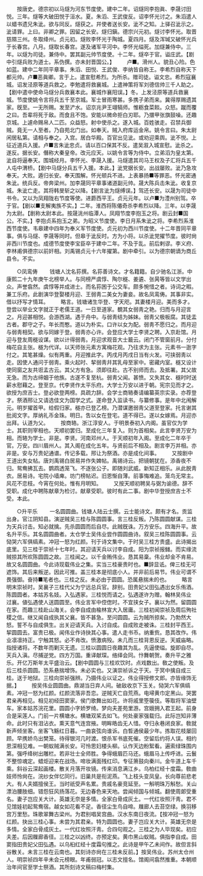 <!-- { "loadSidebar": true } -->
　　按唐史。德宗初以马燧为河东节度使。建中二年。诏燧同李抱眞、李晟讨田悦。三年。燧等大破田悦于洹水。夏。朱滔、王武俊反。诏李怀光讨之。朱滔遣人以蜡书遗兄朱泚。欲与同反。燧获之。幷使者送长安。泚不之知。上驿召泚示之。泚请罪。上曰。非卿之罪。因留之长安。燧归鎭。德宗兴元初。燧讨李怀光。取晋慈隰三州。冬取绛州。贞元初。燧败李怀光于陶城。夏四月。燧及浑瑊又破怀光兵于长春宫。八月。燧取长春宫。遂及诸军平河中。李怀光缢死。加燧兼侍中。三年。以燧为司徒。兼侍中。罢其副元帅节度使。十二年。燧卒于官。谥庄武。【剧中引燧兵败为道士。系伪撰。亦未封晋国公。】 
　　卢■。滑州人。貌丑心险。色如蓝。建中二年同平章事。朱滔、田悦、王武俊、李纳皆自称王。李希烈自称天下都元帅。卢■恶眞卿。言于上。遣宣慰希烈。为所杀。赠司徒。谥文忠。希烈寇襄城。诏发泾原等道兵救之。李勉遣将救襄城。上遣神策将军刘德信帅三千人助之。【剧中遣中使命马燧分兵救襄本此。襄城作襄阳误。】冬。上发泾原等道兵救襄城。节度使姚令言将兵五千至京城。军士冒雨寒甚。多携子弟而来。冀得厚赐遗其家。旣至。一无所赐。发至浐水。诏京兆尹王翊犒师。惟粝食菜餤。众怒。蹴而覆之曰。吾辈将死于敌。而食且不饱。安能以微命拒白刃耶。乃擐甲张旗鼓噪。还趣京城。上遽命赐帛人二匹。众益怒。射中使杀之。遂入城。百姓骇走。召禁兵御贼。竟无一人至者。乃自苑北门出。如奉天。贼入府库运金帛。姚令言曰。朱太尉闲居私第。请相与奉之。入宫。居白华殿。百官出见泚。或劝迎乘舆。泚不悦。上征近道兵入援。卢■言朱泚忠贞。请以百口保其不反。遣吴溆入城宣慰。泚杀之。遂反。据长安。僭称大秦皇帝。改元应天。以姚令言等为侍中。立弟滔为皇太第。泚自将逼奉天。围城经月。李怀光、李晟入援。马燧遣其司马王权及子汇将兵五千人屯中渭桥。【剧中马燧分兵五千入援。本此。】泚党据长安。出战屡败。泚乃急攻奉天。大败。遁归长安。奉天围解。怀光顿兵不进。上表暴扬■等罪恶。怀光密通朱泚。统兵反。帝奔梁州。加李晟同平章事诸道副元帅。晟大陈兵击朱泚。收复京城。朱泚亡走。其将韩旻斩之以降。【剧言泚为燧缚误。】驾还长安。以晟为司徒中书令。又以为凤翔陇右节度等使。进爵西平王。贞元元年。以卢■为澧州别驾。卒于官。【剧以■支解夷族不实。】二年。淮西将陈僊奇杀李希烈以降。三年。以李晟为太尉。【剧称太尉本此。按晟洮州临潭人。凤翔节度李抱玉之将。剧云封■国公。不实。】李抱贞系抱玉之弟。为昭义节度使。李日月系朱泚之将。李希烈系淮西节度使。韦皋建中四年为奉义军节度使。贞元初为西川节度使。十二年晋同平章事。俱与马燧、李晟等同时。但皋于泚反时。方为小将。以杀泚党擢节度。彼时尙非西川节度也。成德节度使李宝臣卒于建中二年。不及于乱。前后剌谬。李义府、李林甫俱德宗以前奸相。刘禹锡贞元十六年擢第。剧中牵引。以为德宗朝谪为商丘县令。不实。 


　　○凤鸾俦 
　　钱塘人沈名荪撰。名荪善诗文。才名籍籍。自少驰名江浙。中康熙二十九年庚午北榜举人。与同榜严虞惇、陶尔穟、姜遴、张昺等皆以文学出众。声誉翕然。虞惇等并成进士。而名荪困于公交车。颇多惋惜之者。诗词之暇。兼工乐府。此剧演华登娶楼月迎、王弱靑二美女为妻妾。故名凤鸾俦。其事非实。借以抒写才情耳。 
　　略言。钱塘诸生华登、字天咫。其妻楼月迎。美而多才。登尝以举业文字就正于老儒王道。一日至道家。覩其女弱靑之艳。归而与月迎言之。月迎甚相悦。会游西湖。遇于舟中。与弱靑结为姊妹。弱靑父极板腐。其徒盂古者。郡守之子。年长而憨。道以为朴实。口许以女为配。弱靑不愿归之。而月迎与弱靑相契。欲与同嫁于登。弱靑亦心许。会登应大学士李贤之聘。入京赴馆。月迎与登友周穟设谋。欲以计得弱靑。月迎求观音大士籖云。闭门不管窗前月。分付梅花自主张。穟为代详。以天师张元素方寓梅花观。乃往求为主张。元素书一逖字付之。其笔甚燥。似有两重。月迎推此字。丙戌月丙戌日当有火发。可挟弱靑以走。因使人通问于弱靑。乘火起时、挈弱靑幷其乳母至家中。密藏内室。穟又设计使同窗之友共诳孟古云。其父方有急。须即往赴。古不别师而去。及抵署。其父故无急。而为古缔姻于他族。古遂不复至杭。弱靑父闻。甚愤。又失其女、穟时时送薪水慰藉之。登至京。代李贤作太平乐府。大学士万安以进于朝。宪宗见而才之。欲授为庶吉士。登必欲登两榜。具疏力辞。会学士商辂奏请编纂英宗实录。亦荐登才。祭酒邢让又请选佳文为国学之式。遂命登入监读书。与纂修事。是年中北闱解元。明岁擢首甲。给假归家。穟亦已登乙榜。乃潜谋邀弱靑父道至登家。托言谢其批阅文字。厚纳礼币金珠。明日。吿以女在登宅。道不得已。遂以女嫁焉。月迎亦出拜。认道为父。 
　　按商辂。浙江淳安人。于明景泰初入内阁。虽官仅为学士。其职则宰相也。天顺初罢归。至成化三年复入。则为首相矣。此言李贤万安为相。而辂为学士。非是。李贤。河南邓州人。于天顺初年入阁。至成化二年卒于官。万安。四川眉州人。其入阁在成化五年。与贤前后不相及。剧言李万并相。亦非是。安与万贵妃通谱。传记多载。邢让为祭酒。亦是成化间事。 
　　又按剧中王道出失女帖。唐刘禹锡白居易并作失婢帖。禹锡诗云。把镜朝犹在。添香夜不归。鸳鸯拂瓦去。鹦鹉透笼飞。不逐张公子。即随刘武威。新知正相乐。从此脱靑衣。居易诗。宅院小墙庳。坊门榜帖迟。旧恩惭自薄。前事悔难追。笼鸟无常主。风花不恋枝。今宵在何处。惟有月明知。 
　　又按天顺初聘吴与弼为谕德。辞不受职。成化中聘陈献章为检讨。献章受职。彼时有此二事。剧中华登授庶吉士不受。本此。 


　　○升平乐 
　　一名圆圆曲。钱塘人陆云士撰。云士能诗文。颇有才名。贡监出身。官江阴知县。演逆贼吴三桂与陈圆圆事。言三桂反叛。乃陈圆圆献谋。三桂为天兵讨击。知必就擒。先杀圆圆而后自尽。此贼旣诛。万方安乐。四海升平。故名升平乐。其名圆圆曲者。太仓学士吴伟业尝作圆圆曲诗。叙吴三桂陈圆圆事。云恸哭六军俱缟素。冲冠一怒为红颜。刊于诗文集中。于时吴三桂方贵盛。此诗揭出底里。见三桂于崇祯十七年时。其迎请天兵以讨李自成。阳为崇祯报雠。而实缘流贼掠其所欢陈圆圆之故。三桂闻之。以千金贿伟业。恳其易稾。伟业却金不肯易。故又名圆圆曲。今此诗现载伟业之集。实当三桂豪贵时也。■辞显诋。俾三桂无可遮饰。其后来叛逆。因此可推。盖三桂本是彻底小人。并非前后易节。伟业可谓不畏强御。奋持■笔者也。三桂之反。未必由于圆圆。恐属悬揣未的也。 
　　略言明末崇祯时。吴襄子三桂代父为宁远总兵官。辞别。田贵妃父田弘遇出女乐侑酒。陈圆圆者。本姑苏名妓。入弘遇家。三桂悦而请之。弘遇遂许为赠。翰林吴伟业 过襄。値弘遇使人送圆圆至。伟业言军中倥偬时。不宜挟女子。襄以为然。留圆圆在家。而趣三桂赴山海关。会李自成由楡林宣大入居庸。三桂初闻崇祯及周后殉社稷之信。继又闻自成执其父襄。皆不甚急。至问圆圆。云为贼所掠矣。乃勃然大怒。誓不与自成俱生。出关迎请天兵。入讨自成。自成败走被诛。三桂封平西王。挈圆圆去。富贵已极。闻伟业作诗抉其心事。遣人走书币。纳重赀。恳其改作。伟业凛凛持正。宁触其怒。必不肯改。愤激病殁。未几而三桂背恩反逆。天威庙略。指授诸将。不数年而剿灭无遗。三桂以圆圆日夜趣其为乱。先逼使缢。旋即自尽。天兵入滇。尽捕逆党。四方万国。重译献琛。络绎会同。忭舞朝贺。奏升平之雅乐。开亿万斯年太平盛治云。【剧中圆圆与三桂欢饮时。点戏数出。敎之使叛。及后三桂杀圆圆。恐系悬揣增饰。未必实也。又演崇祯诉之于天。于冥中擒自成三桂。送于地狱。三桂向崇祯强辨。乃摄伟业以证之。伟业得授修文郎。亦皆缘饰无据。】 
　　按吴伟业圆圆曲。鼎湖当日弃人间。破敌收京下玉关。恸哭六军俱缟素。冲冠一怒为红颜。红颜流落非吾恋。逆贼天亡自荒燕。电埽黄巾定黑山。哭罢君亲再相见。相见初经田窦家。侯门歌舞出如花。许将戚里箜篌伎。等取将军油壁车。家本姑苏浣花里。圆圆小字娇罗绮。梦向夫差苑里游。宫娥拥入君王起。前身合是采莲人。门前一片横塘水。横塘双桨去如飞。何处豪家强载归。此际岂知非薄命。此时只有泪沾衣。熏天意气连宫掖。明眸皓齿无人惜。夺归永巷闭良家。敎就新声倾坐客。坐客飞觞红日暮。一曲哀弦向谁诉。白晳通侯最少年。拣取花枝屡回顾。早携娇鸟出樊笼。待得银河几时渡。恨杀军书底死催。空留后约将人误。相约恩深相见难。一朝蚁贼满长安。可怜思妇楼头柳。认作天边粉絮看。遍索绿珠围内第。强呼绛树出雕栏。若非壮士全师胜。争得蛾眉匹马还。蛾眉马上传呼进。云鬟不整惊魂定。蜡炬迎来在战场。啼妆满面残红印。专征箫鼓向秦川。金牛道上车千乘。斜谷云深起画楼。散关月落开妆镜。传来消息满江乡。乌柏红经十度霜。敎曲妓师怜尙在。浣纱女伴忆同行。旧巢共是衔泥燕。飞上枝头变凤皇。长向尊前悲老大。有人夫婿擅侯王。当时祇受声名累。贵戚名豪竞延至。一斛明珠万斛愁。关山漂泊腰肢细。错怨狂风扬落花。无边春色来天地。尝闻倾国与倾城。翻使周郞受重名。妻子岂应关大计。英雄无奈是多情。全家白骨成灰土。一代红妆照汗靑。君不见馆娃初起鸳鸯宿。越女如花看不足。香径尘生鸟自啼。屧廊人去苔空绿。换羽移宫万里愁。珠歌翠舞古梁州。为君别唱吴宫曲。汉水东南日夜流。【按冲冠一怒为红颜。抉出三桂心事。未尝为其君亲。特为圆圆也。妻子岂应关大计。英雄无奈是多情。全家白骨成灰土。一代红妆照汗靑。合四句观之。三桂之为人毕现矣。初应夫差。后因屧廊香径。三桂之以凶终。亦预定矣。黄巾黑山蚁贼。俱指李自成。田窦指田贵妃父田弘遇。以乌桕红经十度霜句推之。此诗是甲午乙未间作。故但言斜谷散关。未言三桂在云南也。其刻诗亦尙在三桂未反前。】按吴伟业。苏州太仓州人。明崇祯四年辛未会元榜眼。年甫弱冠。以志文擅名。馆阁间翕然推重。本朝顺治年间官至学士祭酒。其所刻诗文稿曰梅村集。 

